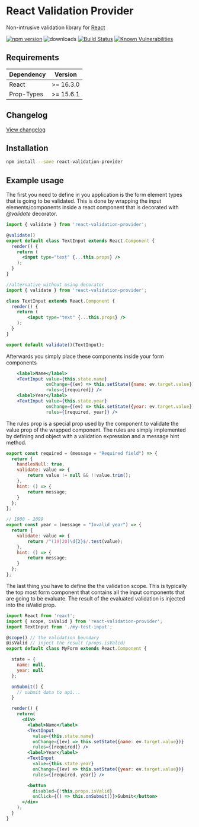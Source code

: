 # React Validation Provider

Non-intrusive validation library for [React](https://facebook.github.io/react/)

[![npm version](https://badge.fury.io/js/react-validation-provider.svg)](https://www.npmjs.com/package/react-validation-provider) ![downloads](https://img.shields.io/npm/dt/react-validation-provider.svg?style=popout) [![Build Status](https://travis-ci.org/jarlef/react-validation-provider.svg?branch=master)](https://travis-ci.org/jarlef/react-validation-provider) [![Known Vulnerabilities](https://snyk.io/test/github/jarlef/react-validation-provider/badge.svg)](https://snyk.io/test/github/jarlef/react-validation-provider)

## Requirements

| Dependency | Version   |
|------------|-----------|
| React      | >= 16.3.0 |
| Prop-Types | >= 15.6.1 |

## Changelog

[View changelog](./CHANGELOG.MD)

## Installation

```bash
npm install --save react-validation-provider
```

## Example usage

The first you need to define in you application is the form element types
that is going to be validated. This is done by wrapping the input elements/components
inside a react component that is decorated with *@validate* decorator.

```jsx
import { validate } from 'react-validation-provider';

@validate()
export default class TextInput extends React.Component {
  render() {
    return (
      <input type="text" {...this.props} />
    );
  }
}
```

```jsx
//alternative without using decorator
import { validate } from 'react-validation-provider';

class TextInput extends React.Component {
  render() {
    return (
        <input type="text" {...this.props} />
    );
  }
}

export default validate()(TextInput);
```

Afterwards you simply place these components inside your form components

```jsx
    <label>Name</label>
    <TextInput value={this.state.name}
               onChange={(ev) => this.setState({name: ev.target.value})}
               rules={[required]} />
    <label>Year</label>
    <TextInput value={this.state.year}
               onChange={(ev) => this.setState({year: ev.target.value})}
               rules={[required, year]} />
```

The rules prop is a special prop used by the component to validate
the value prop of the wrapped component. The rules are simply implemented by
defining and object with a validation expression and a message hint method.

```javascript
export const required = (message = "Required field") => {
  return {
    handlesNull: true,
    validate: value => {
        return value != null && !!value.trim();
    },
    hint: () => {
        return message;
    }
  };
};

// 1900 - 2099
export const year = (message = "Invalid year") => {
  return {
    validate: value => {
        return /^(19|20)\d{2}$/.test(value);
    },
    hint: () => {
        return message;
    }
  };
};
```

The last thing you have to define the the validation scope. This is typically the top most form component that
contains all the input components that are going to be evaluate. The result of the evaluated validation is
injected into the isValid prop.

```jsx
import React from 'react';
import { scope, isValid } from 'react-validation-provider';
import TextInput from './my-test-input';

@scope() // the validation boundary
@isValid // inject the result (props.isValid)
export default class MyForm extends React.Component {

  state = {
    name: null,
    year: null
  };

  onSubmit() {
    // submit data to api...
  }

  render() {
    return(
      <div>
        <label>Name</label>
        <TextInput
          value={this.state.name}
          onChange={(ev) => this.setState({name: ev.target.value})}
          rules={[required]} />
        <label>Year</label>
        <TextInput
          value={this.state.year}
          onChange={(ev) => this.setState({year: ev.target.value})}
          rules={[required, year]} />

        <button
          disabled={!this.props.isValid}
          onClick={() => this.onSubmit()}>Submit</button>
      </div>
    );
  }
}
```
